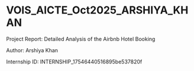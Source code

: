 # VOIS_AICTE_Oct2025_ARSHIYA_KHAN


Project Report: Detailed Analysis of the Airbnb Hotel Booking



Author: Arshiya Khan


Internship ID: INTERNSHIP_17546440516895be537820f    
